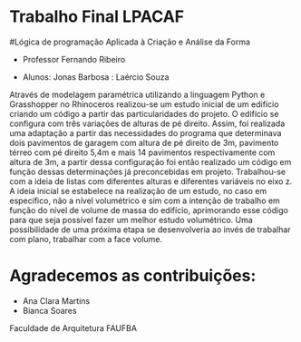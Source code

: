 # Trabalho Final LPACAF
#Lógica de programação Aplicada à Criação e Análise da Forma 
- Professor Fernando Ribeiro

- Alunos: Jonas Barbosa
        : Laércio Souza
        

Através de modelagem paramétrica utilizando a linguagem Python e Grasshopper no Rhinoceros realizou-se  um estudo inicial de um edifício criando  um código a partir das particularidades do projeto.    O edifício se configura com três variações de alturas de pé direito. Assim, foi realizada uma adaptação a partir das necessidades do programa que determinava dois pavimentos de garagem com altura de pé direito de 3m, pavimento térreo com pé direito 5,4m e mais 14 pavimentos respectivamente com altura de 3m, a partir dessa configuração foi então realizado um código em função dessas determinações já preconcebidas em projeto.  Trabalhou-se com a ideia de listas com diferentes alturas e diferentes variáveis no eixo z.  A ideia inicial se estabelece na realização de um estudo, no caso em específico, não a nível volumétrico e sim com a intenção de trabalho em função do nível de volume de massa do edifício, aprimorando esse código para que seja possível  fazer um melhor estudo volumétrico.  Uma possibilidade de uma próxima etapa se desenvolveria ao invés de trabalhar com plano, trabalhar com a face volume. 

# Agradecemos as contribuições:
 - Ana Clara Martins
 - Bianca Soares
 
 Faculdade de Arquitetura FAUFBA 
